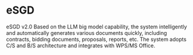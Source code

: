 # eSGD
eSGD v2.0 Based on the LLM big model capability, the system intelligently and automatically generates various documents quickly, including contracts, bidding documents, proposals, reports, etc. The system adopts C/S and B/S architecture and integrates with WPS/MS Office.
